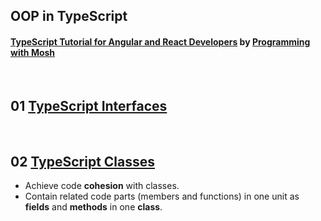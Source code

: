 ## OOP in TypeScript

#### [TypeScript Tutorial for Angular and React Developers](https://youtu.be/NjN00cM18Z4?t=21m5s) by [Programming with Mosh](https://www.youtube.com/channel/UCWv7vMbMWH4-V0ZXdmDpPBA)


&nbsp;
## 01 [TypeScript Interfaces](https://youtu.be/P17bFRuefjA)

&nbsp;
## 02 [TypeScript Classes](https://youtu.be/W9Ah_ZDFc1c)

* Achieve code **cohesion** with classes.
* Contain related code parts (members and functions) in one unit as **fields** and **methods** in one **class**.
